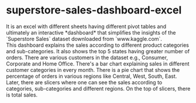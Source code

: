 # superstore-sales-dashboard-excel
<p>It is an excel with different sheets having different pivot tables and ultimately an interactive *dashboard* that simplifies the insights of the `Superstore Sales` dataset downloaded from `www.kaggle.com`.
<br>This dashboard explains the sales according to different product categories and sub-categories. It also shows the top 5 states having greater number of orders. There are various customers in the dataset e.g., Consumer, Corporate and Home Office. There's a bar chart explaining sales in different customer categories in every month. There is a pie chart that shows the percentage of orders in various regions like Central, West, South, East. Later, there are slicers where one can see the sales according to categories, sub-categories and different regions. On the top of slicers, there is total sales.
</p>
